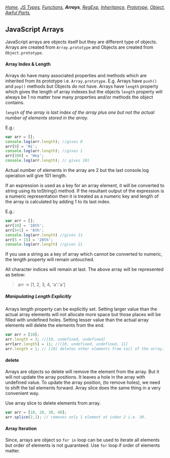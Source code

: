 ###### *[Home](https://tashbalrai.github.io)*, [JS Types](/js/index.html), [Functions](/js/functions.html), **Arrays**, [RegExp](/js/regexp.md), [Inheritance](/js/inheritance.md), [Prototype](/js/proto.md), [Object](/js/object.md), [Awful Parts](/js/awful.md),

## JavaScript Arrays
JavaScript arrays are objects itself but they are different type of objects. Arrays are created from ```Array.prototype``` and Objects are created from ```Object.prototype```.

#### Array Index & Length
Arrays do have many associated properties and methods which are inherited from its prototype i.e. ```Array.prototype```. E.g. Arrays have ```push()``` and ```pop()``` methods but Objects do not have. Arrays have ```length``` property which gives the length of array indexes but the objects ```length``` property will always be 1 no matter how many properties and/or methods the object contains. 

*```length``` of the array is last index of the array plus one but not the actual number of elements stored in the array.*

E.g.:

```javascript
var arr = [];
console.log(arr.length); //gives 0
arr[0] = 'Hi';
console.log(arr.length); //gives 1
arr[100] = 'Hey';
console.log(arr.length); // gives 101
```

Actual number of elements in the array are 2 but the last console.log operation will give 101 length.

If an expression is used as a key for an array element, it will be converted to string using its toString() method. If the resultant output of the expression is a numeric representation then it is treated as a numeric key and length of the array is calculated by adding 1 to its last index.

E.g.:
```javascript
var arr = [];
arr[10] = '10th';
arr[5+1] = '6th';
console.log(arr.length) //gives 11
arr[5 + 15] = '20th';
console.log(arr.length) //gives 21
```
If you use a string as a key of array which cannot be converted to numeric, the length property will remain untouched.

All character indices will remain at last. The above array will be represented as below:

> arr -> [1, 2, 3, 4, 'a':'a']

##### Manipulating Length Explicitly
Arrays length property can be explicitly set. Setting larger value than the actual array elements will not allocate more space but those places will be filled with undefined holes. Setting lesser value than the actual array elements will delete the elements from the end.

```javascript
var arr = [10];
arr.length = 3; //[10, undefined, undefined]
arr[arr.length] = 11; //[10, undefined, undefined, 11]
arr.length = 1; // [10] deletes other elements from tail of the array.
```

#### delete
Arrays are objects so delete will remove the element from the array. But it will not update the array positions. It leaves a hole in the array with undefined value. To update the array position, (to remove holes), we need to shift the tail elements forward. Array slice does the same thing in a very convenient way.

Use array slice to delete elements from array.

```javascript
var arr = [10, 20, 30, 40];
arr.splice(2,1); // removes only 1 element at index 2 i.e. 30.
```

#### Array Iteration
Since, arrays are object so ```for in``` loop can be used to iterate all elements but order of elements is not guaranteed.
Use ```for``` loop if order of elements matter.
